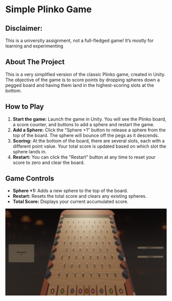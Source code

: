 # Simple Plinko Game

## Disclaimer:
This is a university assignment, not a full-fledged game! It’s mostly for learning and experimenting

## About The Project

This is a very simplified version of the classic Plinko game, created in Unity. The objective of the game is to score points by dropping spheres down a pegged board and having them land in the highest-scoring slots at the bottom.

## How to Play

1.  **Start the game:** Launch the game in Unity. You will see the Plinko board, a score counter, and buttons to add a sphere and restart the game.
2.  **Add a Sphere:** Click the "Sphere +1" button to release a sphere from the top of the board. The sphere will bounce off the pegs as it descends.
3.  **Scoring:** At the bottom of the board, there are several slots, each with a different point value. Your total score is updated based on which slot the sphere lands in.
4.  **Restart:** You can click the "Restart" button at any time to reset your score to zero and clear the board.

## Game Controls

*   **Sphere +1:** Adds a new sphere to the top of the board.
*   **Restart:** Resets the total score and clears any existing spheres.
*   **Total Score:** Displays your current accumulated score.

![screenshot](plinko.png)
